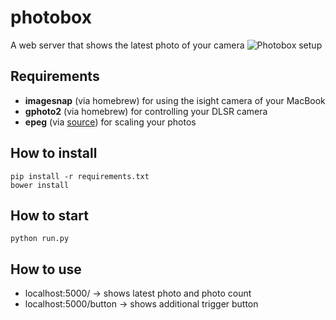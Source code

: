 # photobox
A web server that shows the latest photo of your camera
![Photobox setup](https://cdn.jsdelivr.net/gh/mathebox/photobox@1487b7b36c260cc7266e4b63f9e91b69d8030d31/app/static/img/setup.svg)

## Requirements
- **imagesnap** (via homebrew) for using the isight camera of your MacBook
- **gphoto2** (via homebrew) for controlling your DLSR camera
- **epeg** (via [source](https://github.com/mattes/epeg)) for scaling your photos

## How to install
```
pip install -r requirements.txt
bower install
```

## How to start
```
python run.py
```

## How to use
- localhost:5000/ -> shows latest photo and photo count
- localhost:5000/button -> shows additional trigger button


